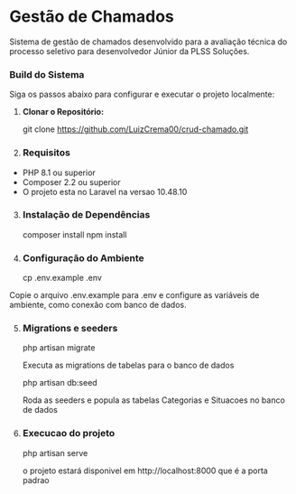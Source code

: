# Gestão de Chamados

Sistema de gestão de chamados desenvolvido para a avaliação técnica do processo seletivo para desenvolvedor Júnior da PLSS Soluções.

### Build do Sistema

Siga os passos abaixo para configurar e executar o projeto localmente:

1. **Clonar o Repositório:**

   git clone https://github.com/LuizCrema00/crud-chamado.git

2. ### Requisitos

- PHP 8.1 ou superior
- Composer 2.2 ou superior
- O projeto esta no Laravel na versao 10.48.10

3. ### Instalação de Dependências

   composer install
   npm install
   
5. ### Configuração do Ambiente
    cp .env.example .env

Copie o arquivo .env.example para .env e configure as variáveis de ambiente, como conexão com banco de dados.


5. ### Migrations e seeders

   php artisan migrate

   Executa as migrations de tabelas para o banco de dados

   php artisan db:seed

   Roda as seeders e popula as tabelas Categorias e Situacoes no banco de dados

6. ### Execucao do projeto
   php artisan serve

   o projeto estará disponivel em http://localhost:8000 que é a porta padrao







